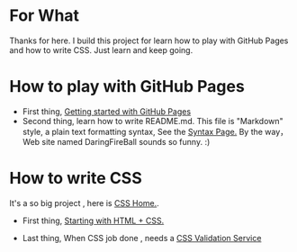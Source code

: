 # For What

Thanks for here. I build this project for learn how to play with GitHub Pages and how to write CSS. Just learn and keep going.

# How to play with GitHub Pages

* First thing, [Getting started with GitHub Pages](
https://help.github.com/en/github/working-with-github-pages/getting-started-with-github-pages)
*   Second thing, learn how to write README.md. This file is
"Markdown" style, a plain text formatting syntax, See the [Syntax Page.](https://daringfireball.net/projects/markdown/)
By the way， Web site named DaringFireBall sounds so funny.  :)

# How to write CSS 

It's a so big project , here is [CSS Home.](https://www.w3.org/Style/CSS/).

* First thing, [Starting with HTML + CSS.](https://www.w3.org/Style/Examples/011/firstcss)

* Last thing, When CSS job done , needs a [CSS Validation Service](https://jigsaw.w3.org/css-validator/)
